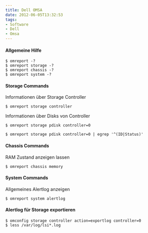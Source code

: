 ```yaml
---
title: Dell OMSA
date: 2012-06-05T13:32:53
tags: 
- Software
- Dell
- Omsa
---
```


#### Allgemeine Hilfe

    $ omreport -?
    $ omreport storage -?
    $ omreport chassis -?
    $ omreport system -?

#### Storage Commands

Informationen über Storage Controller

    $ omreport storage controller

Informationen über Disks von Controller

    $ omreport storage pdisk controller=0

    $ omreport storage pdisk controller=0 | egrep '^(ID|Status)'

#### Chassis Commands

RAM Zustand anzeigen lassen

    $ omreport chassis memory

#### System Commands

Allgemeines Alertlog anzeigen

    $ omreport system alertlog

#### Alertlog für Storage exportieren

    $ omconfig storage controller action=exportlog controller=0
    $ less /var/log/lsi*.log
